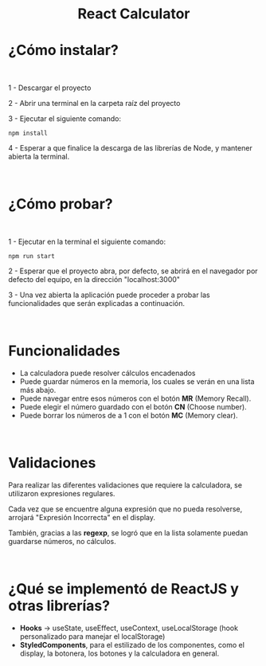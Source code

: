 <h1><center>React Calculator</center></h1>

# ¿Cómo instalar?

<br>

1 - Descargar el proyecto

2 - Abrir una terminal en la carpeta raíz del proyecto

3 - Ejecutar el siguiente comando:

`npm install`

4 - Esperar a que finalice la descarga de las librerías de Node, y mantener abierta la terminal.

<br>

# ¿Cómo probar?

<br>

1 - Ejecutar en la terminal el siguiente comando:

`npm run start`

2 - Esperar que el proyecto abra, por defecto, se abrirá en el navegador por defecto del equipo, en la dirección "localhost:3000"

3 - Una vez abierta la aplicación puede proceder a probar las funcionalidades que serán explicadas a continuación.

<br>

# Funcionalidades

-   La calculadora puede resolver cálculos encadenados
-   Puede guardar números en la memoria, los cuales se verán en una lista más abajo.
-   Puede navegar entre esos números con el botón **MR** (Memory Recall).
-   Puede elegir el número guardado con el botón **CN** (Choose number).
-   Puede borrar los números de a 1 con el botón **MC** (Memory clear).

<br>

# Validaciones

Para realizar las diferentes validaciones que requiere la calculadora, se utilizaron expresiones regulares.

Cada vez que se encuentre alguna expresión que no pueda resolverse, arrojará "Expresión Incorrecta" en el display.

También, gracias a las **regexp**, se logró que en la lista solamente puedan guardarse números, no cálculos.

<br>

# ¿Qué se implementó de ReactJS y otras librerías?

-   **Hooks** -> useState, useEffect, useContext, useLocalStorage (hook personalizado para manejar el localStorage)
-   **StyledComponents**, para el estilizado de los componentes, como el display, la botonera, los botones y la calculadora en general.

